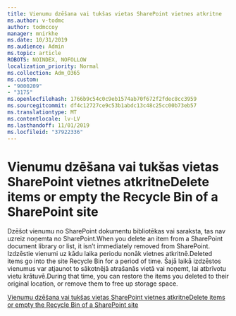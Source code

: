 ```yaml
---
title: Vienumu dzēšana vai tukšas vietas SharePoint vietnes atkritne
ms.author: v-todmc
author: todmccoy
manager: mnirkhe
ms.date: 10/31/2019
ms.audience: Admin
ms.topic: article
ROBOTS: NOINDEX, NOFOLLOW
localization_priority: Normal
ms.collection: Adm_O365
ms.custom:
- "9000209"
- "3175"
ms.openlocfilehash: 1766b9c54c0c9eb1574ab70f672f2fdec8cc3959
ms.sourcegitcommit: df4c12727ce9c53b1abdc13c48c25cc00b73eb57
ms.translationtype: MT
ms.contentlocale: lv-LV
ms.lasthandoff: 11/01/2019
ms.locfileid: "37922336"
---
```

# <a name="delete-items-or-empty-the-recycle-bin-of-a-sharepoint-site"></a><span data-ttu-id="4da5d-102">Vienumu dzēšana vai tukšas vietas SharePoint vietnes atkritne</span><span class="sxs-lookup"><span data-stu-id="4da5d-102">Delete items or empty the Recycle Bin of a SharePoint site</span></span> 

<span data-ttu-id="4da5d-103">Dzēšot vienumu no SharePoint dokumentu bibliotēkas vai saraksta, tas nav uzreiz noņemta no SharePoint.</span><span class="sxs-lookup"><span data-stu-id="4da5d-103">When you delete an item from a SharePoint document library or list, it isn’t immediately removed from SharePoint.</span></span> <span data-ttu-id="4da5d-104">Izdzēstie vienumi uz kādu laika periodu nonāk vietnes atkritnē.</span><span class="sxs-lookup"><span data-stu-id="4da5d-104">Deleted items go into the site Recycle Bin for a period of time.</span></span> <span data-ttu-id="4da5d-105">Šajā laikā izdzēstos vienumus var atjaunot to sākotnējā atrašanās vietā vai noņemt, lai atbrīvotu vietu krātuvē.</span><span class="sxs-lookup"><span data-stu-id="4da5d-105">During that time, you can restore the items you deleted to their original location, or remove them to free up storage space.</span></span>

[<span data-ttu-id="4da5d-106">Vienumu dzēšana vai tukšas vietas SharePoint vietnes atkritne</span><span class="sxs-lookup"><span data-stu-id="4da5d-106">Delete items or empty the Recycle Bin of a SharePoint site</span></span>](https://support.office.com/article/delete-items-or-empty-the-recycle-bin-of-a-sharepoint-site-2e713599-d13e-40d6-96dc-66f0a366f74e?ui=en-US&rs=en-US&ad=US#ID0EAADAAA=Online)